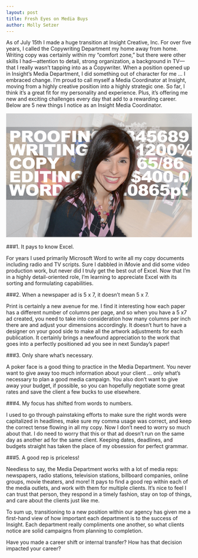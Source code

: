 ```yaml
---
layout: post
title: Fresh Eyes on Media Buys
author: Molly Setzer
---
```


As of July 15th I made a huge transition at Insight Creative, Inc.  For over five years, I called the Copywriting Department my home away from home.  Writing copy was certainly within my “comfort zone,” but there were other skills I had—attention to detail, strong organization, a background in TV—that I really wasn’t tapping into as a Copywriter.  When a position opened up in Insight’s Media Department, I did something out of character for me … I embraced change.  I’m proud to call myself a Media Coordinator at Insight, moving from a highly creative position into a highly strategic one.  So far, I think it’s a great fit for my personality and experience.  Plus, it’s offering me new and exciting challenges every day that add to a rewarding career. Below are 5 new things I notice as an Insight Media Coordinator.

![](/img/MollyBlogPhoto.jpg)

###1. It pays to know Excel.

For years I used primarily Microsoft Word to write all my copy documents including radio and TV scripts.  Sure I dabbled in iMovie and did some video production work, but never did I truly get the best out of Excel.  Now that I’m in a highly detail-oriented role, I’m learning to appreciate Excel with its sorting and formulating capabilities.

###2. When a newspaper ad is 5 x 7, it doesn’t mean 5 x 7.

Print is certainly a new avenue for me.  I find it interesting how each paper has a different number of columns per page, and so when you have a 5 x7 ad created, you need to take into consideration how many columns per inch there are and adjust your dimensions accordingly.  It doesn’t hurt to have a designer on your good side to make all the artwork adjustments for each publication.  It certainly brings a newfound appreciation to the work that goes into a perfectly positioned ad you see in next Sunday’s paper!

###3. Only share what’s necessary.

A poker face is a good thing to practice in the Media Department.  You never want to give away too much information about your client … only what’s necessary to plan a good media campaign.  You also don’t want to give away your budget, if possible, so you can hopefully negotiate some great rates and save the client a few bucks to use elsewhere.

###4. My focus has shifted from words to numbers.

I used to go through painstaking efforts to make sure the right words were capitalized in headlines, make sure my comma usage was correct, and keep the correct tense flowing in all my copy.  Now I don’t need to worry so much about that.  I do need to worry that this or that ad doesn’t run on the same day as another ad for the same client.  Keeping dates, deadlines, and budgets straight has taken the place of my obsession for perfect grammar.

###5. A good rep is priceless!

Needless to say, the Media Department works with a lot of media reps:  newspapers, radio stations, television stations, billboard companies, online groups, movie theaters, and more!  It pays to find a good rep within each of the media outlets, and work with them for multiple clients.  It’s nice to feel I can trust that person, they respond in a timely fashion, stay on top of things, and care about the clients just like me.

To sum up, transitioning to a new position within our agency has given me a first-hand view of how important each department is to the success of Insight.  Each department really compliments one another, so what clients notice are solid campaigns from planning to completion.

Have you made a career shift or internal transfer? How has that decision impacted your career?
